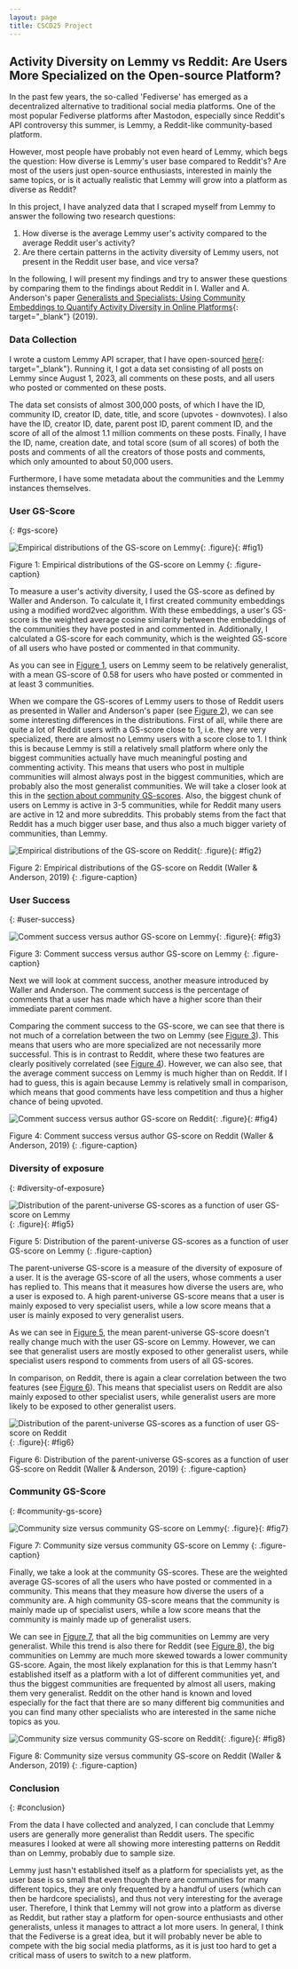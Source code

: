 ```yaml
---
layout: page
title: CSCD25 Project
---
```


## Activity Diversity on Lemmy vs Reddit: Are Users More Specialized on the Open-source Platform?

In the past few years, the so-called 'Fediverse' has emerged as a decentralized alternative to traditional social media platforms. One of the most popular Fediverse platforms after Mastodon, especially since Reddit's API controversy this summer, is Lemmy, a Reddit-like community-based platform.

However, most people have probably not even heard of Lemmy, which begs the question: How diverse is Lemmy's user base compared to Reddit's? Are most of the users just open-source enthusiasts, interested in mainly the same topics, or is it actually realistic that Lemmy will grow into a platform as diverse as Reddit?

In this project, I have analyzed data that I scraped myself from Lemmy to answer the following two research questions:

1. How diverse is the average Lemmy user's activity compared to the average Reddit user's activity?
2. Are there certain patterns in the activity diversity of Lemmy users, not present in the Reddit user base, and vice versa?

In the following, I will present my findings and try to answer these questions by comparing them to the findings about Reddit in I. Waller and A. Anderson's paper [Generalists and Specialists: Using Community Embeddings to Quantify Activity Diversity in Online Platforms](http://csslab.cs.toronto.edu/gs/actdiv-www2019.pdf){: target="_blank"} (2019).

### Data Collection

I wrote a custom Lemmy API scraper, that I have open-sourced [here](https://github.com/Zollerboy1/scrape_lemmy){: target="_blank"}. Running it, I got a data set consisting of all posts on Lemmy since August 1, 2023, all comments on these posts, and all users who posted or commented on these posts.

The data set consists of almost 300,000 posts, of which I have the ID, community ID, creator ID, date, title, and score (upvotes - downvotes). I also have the ID, creator ID, date, parent post ID, parent comment ID, and the score of all of the almost 1.1 million comments on these posts. Finally, I have the ID, name, creation date, and total score (sum of all scores) of both the posts and comments of all the creators of those posts and comments, which only amounted to about 50,000 users.

Furthermore, I have some metadata about the communities and the Lemmy instances themselves.

### User GS-Score
{: #gs-score}

![Empirical distributions of the GS-score on Lemmy](/assets/img/gs_score_hist.png){: .figure}{: #fig1}

Figure 1: Empirical distributions of the GS-score on Lemmy
{: .figure-caption}

To measure a user's activity diversity, I used the GS-score as defined by Waller and Anderson. To calculate it, I first created community embeddings using a modified word2vec algorithm. With these embeddings, a user's GS-score is the weighted average cosine similarity between the embeddings of the communities they have posted in and commented in. Additionally, I calculated a GS-score for each community, which is the weighted GS-score of all users who have posted or commented in that community.

As you can see in [Figure 1](#fig1), users on Lemmy seem to be relatively generalist, with a mean GS-score of 0.58 for users who have posted or commented in at least 3 communities.

When we compare the GS-scores of Lemmy users to those of Reddit users as presented in Waller and Anderson's paper (see [Figure 2](#fig2)), we can see some interesting differences in the distributions. First of all, while there are quite a lot of Reddit users with a GS-score close to 1, i.e. they are very specialized, there are almost no Lemmy users with a score close to 1. I think this is because Lemmy is still a relatively small platform where only the biggest communities actually have much meaningful posting and commenting activity. This means that users who post in multiple communities will almost always post in the biggest communities, which are probably also the most generalist communities. We will take a closer look at this in the [section about community GS-scores](#community-gs-score). Also, the biggest chunk of users on Lemmy is active in 3-5 communities, while for Reddit many users are active in 12 and more subreddits. This probably stems from the fact that Reddit has a much bigger user base, and thus also a much bigger variety of communities, than Lemmy.

![Empirical distributions of the GS-score on Reddit](/assets/img/gs_score_hist_reddit.png){: .figure}{: #fig2}

Figure 2: Empirical distributions of the GS-score on Reddit (Waller & Anderson, 2019)
{: .figure-caption}

### User Success
{: #user-success}

![Comment success versus author GS-score on Lemmy](/assets/img/gs_score_vs_success.png){: .figure}{: #fig3}

Figure 3: Comment success versus author GS-score on Lemmy
{: .figure-caption}

Next we will look at comment success, another measure introduced by Waller and Anderson. The comment success is the percentage of comments that a user has made which have a higher score than their immediate parent comment.

Comparing the comment success to the GS-score, we can see that there is not much of a correlation between the two on Lemmy (see [Figure 3](#fig3)). This means that users who are more specialized are not necessarily more successful. This is in contrast to Reddit, where these two features are clearly positively correlated (see [Figure 4](#fig4)). However, we can also see, that the average comment success on Lemmy is much higher than on Reddit. If I had to guess, this is again because Lemmy is relatively small in comparison, which means that good comments have less competition and thus a higher chance of being upvoted.

![Comment success versus author GS-score on Reddit](/assets/img/gs_score_vs_success_reddit.png){: .figure}{: #fig4}

Figure 4: Comment success versus author GS-score on Reddit (Waller & Anderson, 2019)
{: .figure-caption}

### Diversity of exposure
{: #diversity-of-exposure}

![Distribution of the parent-universe GS-scores as a function of user GS-score on Lemmy](/assets/img/gs_score_vs_parent.png){: .figure}{: #fig5}

Figure 5: Distribution of the parent-universe GS-scores as a function of user GS-score on Lemmy
{: .figure-caption}

The parent-universe GS-score is a measure of the diversity of exposure of a user. It is the average GS-score of all the users, whose comments a user has replied to. This means that it measures how diverse the users are, who a user is exposed to. A high parent-universe GS-score means that a user is mainly exposed to very specialist users, while a low score means that a user is mainly exposed to very generalist users.

As we can see in [Figure 5](#fig5), the mean parent-universe GS-score doesn't really change much with the user GS-score on Lemmy. However, we can see that generalist users are mostly exposed to other generalist users, while specialist users respond to comments from users of all GS-scores.

In comparison, on Reddit, there is again a clear correlation between the two features (see [Figure 6](#fig6)). This means that specialist users on Reddit are also mainly exposed to other specialist users, while generalist users are more likely to be exposed to other generalist users.

![Distribution of the parent-universe GS-scores as a function of user GS-score on Reddit](/assets/img/gs_score_vs_parent_reddit.png){: .figure}{: #fig6}

Figure 6: Distribution of the parent-universe GS-scores as a function of user GS-score on Reddit (Waller & Anderson, 2019)
{: .figure-caption}

### Community GS-Score
{: #community-gs-score}

![Community size versus community GS-score on Lemmy](/assets/img/community_gs_score_vs_num_users.png){: .figure}{: #fig7}

Figure 7: Community size versus community GS-score on Lemmy
{: .figure-caption}

Finally, we take a look at the community GS-scores. These are the weighted average GS-scores of all the users who have posted or commented in a community. This means that they measure how diverse the users of a community are. A high community GS-score means that the community is mainly made up of specialist users, while a low score means that the community is mainly made up of generalist users.

We can see in [Figure 7](#fig7), that all the big communities on Lemmy are very generalist. While this trend is also there for Reddit (see [Figure 8](#fig8)), the big communities on Lemmy are much more skewed towards a lower community GS-score. Again, the most likely explanation for this is that Lemmy hasn't established itself as a platform with a lot of different communities yet, and thus the biggest communities are frequented by almost all users, making them very generalist. Reddit on the other hand is known and loved especially for the fact that there are so many different big communities and you can find many other specialists who are interested in the same niche topics as you.

![Community size versus community GS-score on Reddit](/assets/img/community_gs_score_vs_num_users_reddit.png){: .figure}{: #fig8}

Figure 8: Community size versus community GS-score on Reddit (Waller & Anderson, 2019)
{: .figure-caption}

### Conclusion
{: #conclusion}

From the data I have collected and analyzed, I can conclude that Lemmy users are generally more generalist than Reddit users. The specific measures I looked at were all showing more interesting patterns on Reddit than on Lemmy, probably due to sample size.

Lemmy just hasn't established itself as a platform for specialists yet, as the user base is so small that even though there are communities for many different topics, they are only frequented by a handful of users (which can then be hardcore specialists), and thus not very interesting for the average user. Therefore, I think that Lemmy will not grow into a platform as diverse as Reddit, but rather stay a platform for open-source enthusiasts and other generalists, unless it manages to attract a lot more users. In general, I think that the Fediverse is a great idea, but it will probably never be able to compete with the big social media platforms, as it is just too hard to get a critical mass of users to switch to a new platform.
